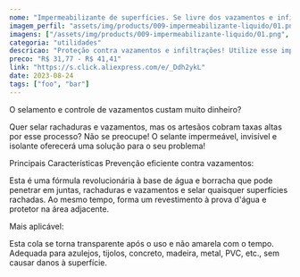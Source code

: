 ```yaml
---
nome: "Impermeabilizante de superfícies. Se livre dos vazamentos e infiltrações!"
imagem_perfil: "assets/img/products/009-impermeabilizante-liquido/01.png"
imagens: ["/assets/img/products/009-impermeabilizante-liquido/01.png", "/assets/img/products/009-impermeabilizante-liquido/02.png","/assets/img/products/009-impermeabilizante-liquido/03.png","/assets/img/products/009-impermeabilizante-liquido/04.png","/assets/img/products/009-impermeabilizante-liquido/05.png","/assets/img/products/009-impermeabilizante-liquido/06.png"]
categoria: "utilidades"
descricao: "Proteção contra vazamentos e infiltrações! Utilize esse impermeabilizante de superfícies para formar uma barreira confiável para manter ambientes secos e livres de danos causados pela água."
preco: "R$ 31,77 - R$ 41,41"
link: "https://s.click.aliexpress.com/e/_Ddh2ykL"
date: 2023-08-24
tags: ["foo", "bar"]
---
```


O selamento e controle de vazamentos custam muito dinheiro?

Quer selar rachaduras e vazamentos, mas os artesãos cobram taxas altas por esse processo? Não se preocupe! O selante impermeável, invisível e isolante oferecerá uma solução para o seu problema!

Principais Características
Prevenção eficiente contra vazamentos:

Esta é uma fórmula revolucionária à base de água e borracha que pode penetrar em juntas, rachaduras e vazamentos e selar quaisquer superfícies rachadas. Ao mesmo tempo, forma um revestimento à prova d'água e protetor na área adjacente.

Mais aplicável:

Esta cola se torna transparente após o uso e não amarela com o tempo. Adequada para azulejos, tijolos, concreto, madeira, metal, PVC, etc., sem causar danos à superfície.